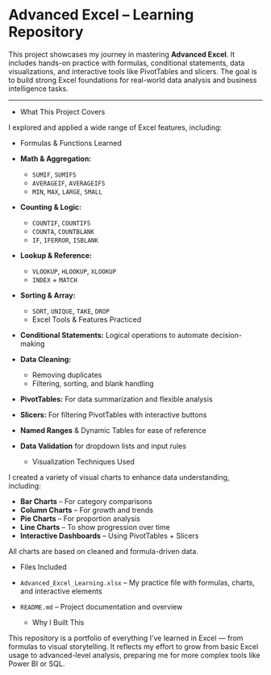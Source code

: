 # Advanced Excel – Learning Repository

This project showcases my journey in mastering **Advanced Excel**. It includes hands-on practice with formulas, conditional statements, data visualizations, and interactive tools like PivotTables and slicers. The goal is to build strong Excel foundations for real-world data analysis and business intelligence tasks.

---

  * What This Project Covers

I explored and applied a wide range of Excel features, including:

  * Formulas & Functions Learned

- **Math & Aggregation:**
  - `SUMIF`, `SUMIFS`
  - `AVERAGEIF`, `AVERAGEIFS`
  - `MIN`, `MAX`, `LARGE`, `SMALL`
- **Counting & Logic:**
  - `COUNTIF`, `COUNTIFS`
  - `COUNTA`, `COUNTBLANK`
  - `IF`, `IFERROR`, `ISBLANK`
- **Lookup & Reference:**
  - `VLOOKUP`, `HLOOKUP`, `XLOOKUP`
  - `INDEX` + `MATCH`
- **Sorting & Array:**
  - `SORT`, `UNIQUE`, `TAKE`, `DROP`



  * Excel Tools & Features Practiced

- **Conditional Statements:** Logical operations to automate decision-making
- **Data Cleaning:**
  - Removing duplicates
  - Filtering, sorting, and blank handling
- **PivotTables:** For data summarization and flexible analysis
- **Slicers:** For filtering PivotTables with interactive buttons
- **Named Ranges** & Dynamic Tables for ease of reference
- **Data Validation** for dropdown lists and input rules

  * Visualization Techniques Used

I created a variety of visual charts to enhance data understanding, including:

- **Bar Charts** – For category comparisons  
- **Column Charts** – For growth and trends  
- **Pie Charts** – For proportion analysis  
- **Line Charts** – To show progression over time  
- **Interactive Dashboards** – Using PivotTables + Slicers  

All charts are based on cleaned and formula-driven data.



  * Files Included

- `Advanced_Excel_Learning.xlsx` – My practice file with formulas, charts, and interactive elements
- `README.md` – Project documentation and overview



  * Why I Built This

This repository is a portfolio of everything I’ve learned in Excel — from formulas to visual storytelling. It reflects my effort to grow from basic Excel usage to advanced-level analysis, preparing me for more complex tools like Power BI or SQL.




 
